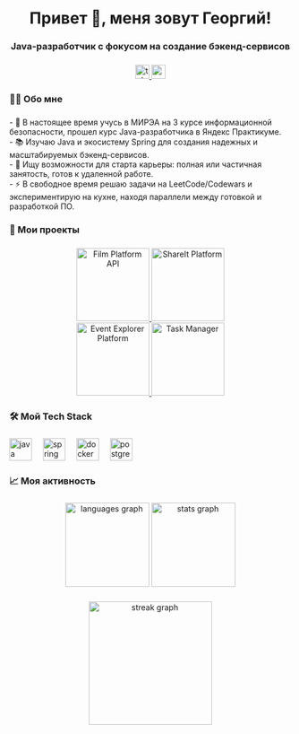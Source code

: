 <h1 align="center">Привет 👋, меня зовут Георгий!</h1>
<h3 align="center">Java-разработчик с фокусом на создание бэкенд-сервисов</h3>

###

<div align="center">
  <a href="https://t.me/gshelgaas" target="_blank">
    <img src="https://img.shields.io/static/v1?message=Telegram&logo=telegram&label=&color=2CA5E0&logoColor=white&labelColor=&style=for-the-badge" height="25" alt="telegram logo"  />
  </a>
  <a href="mailto:shelgaas00@mail.ru" target="_blank">
    <img src="https://img.shields.io/static/v1?message=Mail.ru&logo=mail.ru&label=&color=005FF9&logoColor=white&labelColor=&style=for-the-badge" height="25" alt="mailru logo"  />
  </a>
</div>

###


<h3 align="left">👨‍💻 Обо мне</h3>

###

<p align="left">
- 🔭 В настоящее время учусь в МИРЭА на 3 курсе информационной безопасности, прошел курс Java-разработчика в Яндекс Практикуме.<br>
- 📚 Изучаю Java и экосистему Spring для создания надежных и масштабируемых бэкенд-сервисов.<br>
- 💼 Ищу возможности для старта карьеры: полная или частичная занятость, готов к удаленной работе.<br>
- ⚡ В свободное время решаю задачи на LeetCode/Codewars и экспериментирую на кухне, находя параллели между готовкой и разработкой ПО.
</p>


###

<h3 align="left">🚀 Мои проекты</h3>

###

<div align="center">
  <!-- Film Platform API -->
  <a href="https://github.com/ucheniks/film-platform-api">
    <img src="https://github-readme-stats.vercel.app/api/pin/?username=ucheniks&repo=film-platform-api&theme=dracula&show_owner=true" height="130" alt="Film Platform API" />
  </a>
  
  <!-- ShareIt Platform -->
  <a href="https://github.com/ucheniks/shareit-platform">
    <img src="https://github-readme-stats.vercel.app/api/pin/?username=ucheniks&repo=shareit-platform&theme=dracula&show_owner=true" height="130" alt="ShareIt Platform" />
  </a>
</div>

<div align="center">
  <!-- Event Explorer Platform -->
  <a href="https://github.com/ucheniks/event-explorer-platform">
    <img src="https://github-readme-stats.vercel.app/api/pin/?username=ucheniks&repo=event-explorer-platform&theme=dracula&show_owner=true" height="130" alt="Event Explorer Platform" />
  </a>
  
  <!-- Task Manager -->
  <a href="https://github.com/ucheniks/task-manager">
    <img src="https://github-readme-stats.vercel.app/api/pin/?username=ucheniks&repo=task-manager&theme=dracula&show_owner=true" height="130" alt="Task Manager" />
  </a>
</div>

###

<h3 align="left">🛠 Мой Tech Stack</h3>

###

<div align="left">
  <img src="https://cdn.jsdelivr.net/gh/devicons/devicon/icons/java/java-original.svg" height="40" alt="java logo"  />
  <img width="12" />
  <img src="https://cdn.jsdelivr.net/gh/devicons/devicon/icons/spring/spring-original.svg" height="40" alt="spring logo"  />
  <img width="12" />
  <img src="https://cdn.jsdelivr.net/gh/devicons/devicon/icons/docker/docker-original.svg" height="40" alt="docker logo"  />
  <img width="12" />
  <img src="https://cdn.jsdelivr.net/gh/devicons/devicon/icons/postgresql/postgresql-original.svg" height="40" alt="postgresql logo"  />
</div>

###

<h3 align="left">📈 Моя активность</h3>

###

<div align="center">
  <img src="https://github-readme-stats.vercel.app/api/top-langs?username=ucheniks&locale=ru&hide_title=false&layout=compact&card_width=320&langs_count=6&theme=dracula&hide_border=false&order=2" height="150" alt="languages graph" />
  <img src="https://github-readme-stats.vercel.app/api?username=ucheniks&hide_title=false&hide_rank=false&show_icons=true&include_all_commits=true&count_private=true&disable_animations=false&theme=dracula&locale=ru&hide_border=false&order=1" height="150" alt="stats graph" />
</div>

###

<div align="center">
  <img src="https://streak-stats.demolab.com?user=ucheniks&locale=ru&mode=daily&theme=dark&hide_border=false&border_radius=5&order=3" height="220" alt="streak graph"  />
</div>



